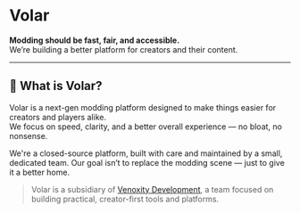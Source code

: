 # Volar

**Modding should be fast, fair, and accessible.**  
We’re building a better platform for creators and their content.

---

## 🎯 What is Volar?

Volar is a next-gen modding platform designed to make things easier for creators and players alike.  
We focus on speed, clarity, and a better overall experience — no bloat, no nonsense.

We're a closed-source platform, built with care and maintained by a small, dedicated team.
Our goal isn’t to replace the modding scene — just to give it a better home.

> Volar is a subsidiary of [Venoxity Development](https://github.com/Venoxity-Development), a team focused on building practical, creator-first tools and platforms.
